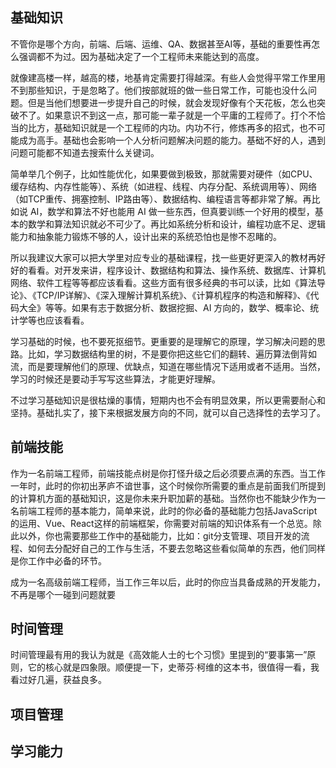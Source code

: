 ## 基础知识

不管你是哪个方向，前端、后端、运维、QA、数据甚至AI等，基础的重要性再怎么强调都不为过。因为基础决定了一个工程师未来能达到的高度。

就像建高楼一样，越高的楼，地基肯定需要打得越深。有些人会觉得平常工作里用不到那些知识，于是忽略了。他们按部就班的做一些日常工作，可能也没什么问题。但是当他们想要进一步提升自己的时候，就会发现好像有个天花板，怎么也突破不了。如果意识不到这一点，那可能一辈子就是一个平庸的工程师了。打个不恰当的比方，基础知识就是一个工程师的内功。内功不行，修炼再多的招式，也不可能成为高手。基础也会影响一个人分析问题解决问题的能力。基础不好的人，遇到问题可能都不知道去搜索什么关键词。

简单举几个例子，比如性能优化，如果要做到极致，那就需要对硬件（如CPU、缓存结构、内存性能等）、系统（如进程、线程、内存分配、系统调用等）、网络（如TCP重传、拥塞控制、IP路由等）、数据结构、编程语言等都非常了解。再比如说 AI，数学和算法不好也能用 AI 做一些东西，但真要训练一个好用的模型，基本的数学和算法知识就必不可少了。再比如系统分析和设计，编程功底不足、逻辑能力和抽象能力锻炼不够的人，设计出来的系统恐怕也是惨不忍睹的。

所以我建议大家可以把大学里对应专业的基础课程，找一些更好更深入的教材再好好的看看。对开发来讲，程序设计、数据结构和算法、操作系统、数据库、计算机网络、软件工程等等都应该看看。这些方面有很多经典的书可以读，比如《算法导论》、《TCP/IP详解》、《深入理解计算机系统》、《计算机程序的构造和解释》、《代码大全》等等。如果有志于数据分析、数据挖掘、AI 方向的，数学、概率论、统计学等也应该看看。

学习基础的时候，也不要死抠细节。更重要的是理解它的原理，学习解决问题的思路。比如，学习数据结构里的树，不是要你把这些它们的翻转、遍历算法倒背如流，而是要理解他们的原理、优缺点，知道在哪些情况下适用或者不适用。当然，学习的时候还是要动手写写这些算法，才能更好理解。

不过学习基础知识是很枯燥的事情，短期内也不会有明显效果，所以更需要耐心和坚持。基础扎实了，接下来根据发展方向的不同，就可以自己选择性的去学习了。

## 前端技能

作为一名前端工程师，前端技能点树是你打怪升级之后必须要点满的东西。当工作一年时，此时的你初出茅庐不谙世事，这个时候你所需要的重点是前面我们所提到的计算机方面的基础知识，这是你未来升职加薪的基础。当然你也不能缺少作为一名前端工程师的基本能力，简单来说，此时的你必备的基础能力包括JavaScript的运用、Vue、React这样的前端框架，你需要对前端的知识体系有一个总览。除此以外，你也需要那些工作中的基础能力，比如：git分支管理、项目开发的流程、如何去分配好自己的工作与生活，不要去忽略这些看似简单的东西，他们同样是你工作中必备的环节。  

成为一名高级前端工程师，当工作三年以后，此时的你应当具备成熟的开发能力，不再是哪个一碰到问题就要

## 时间管理

时间管理最有用的我认为就是《高效能人士的七个习惯》里提到的“要事第一”原则，它的核心就是四象限。顺便提一下，史蒂芬·柯维的这本书，很值得一看，我看过好几遍，获益良多。 

## 项目管理

## 学习能力
